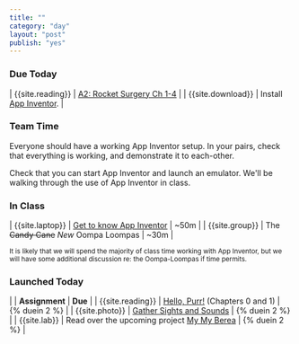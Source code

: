 ```yaml
---
title: ""
category: "day"
layout: "post"
publish: "yes"
---
```


### Due Today

| {{site.reading}} | [A2: Rocket Surgery Ch 1-4]({{site.base}}/todo/a2/) |
| {{site.download}} | Install [App Inventor]({{site.base}}/infra/setup-app-inventor/). |

### Team Time

Everyone should have a working App Inventor setup. In your pairs, check that everything is working, and demonstrate it to each-other.

Check that you can start App Inventor and launch an emulator. We'll be walking through the use of App Inventor in class.

### In Class

| {{site.laptop}} | [Get to know App Inventor]({{site.base}}/todo/l0/) | ~50m |
| {{site.group}} | The <strike>Candy Cane</strike> *New* Oompa Loompas | ~30m | 

<small>It is likely that we will spend the majority of class time working with App Inventor, but we will have some additional discussion re: the Oompa-Loompas if time permits.</small>

### Launched Today

| | **Assignment** | **Due** |
| {{site.reading}} | [Hello, Purr!]({{site.base}}/todo/a3/) (Chapters 0 and 1) | {% duein 2 %} |
| {{site.photo}} | [Gather Sights and Sounds]({{site.base}}/todo/a4/) | {% duein 2 %} |
| {{site.lab}} | Read over the upcoming project [My My Berea]({{site.base}}/todo/a5/) | {% duein 2 %} |